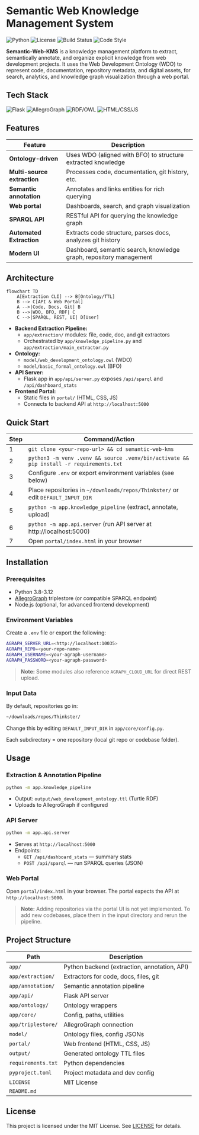 # Semantic Web Knowledge Management System

![Python](https://img.shields.io/badge/Python-3.8%2B-blue?logo=python)
![License](https://img.shields.io/badge/License-MIT-green.svg)
![Build Status](https://github.com/shama-llama/semantic-web-kms/actions/workflows/test.yml/badge.svg?branch=main)
![Code Style](https://img.shields.io/badge/Code%20Style-black-000)

**Semantic-Web-KMS** is a knowledge management platform to extract, semantically annotate, and organize explicit knowledge from web development projects. It uses the Web Development Ontology (WDO) to represent code, documentation, repository metadata, and digital assets, for search, analytics, and knowledge graph visualization through a web portal.

## Tech Stack

![Flask](https://img.shields.io/badge/Flask-API%20Server-black?logo=flask)
![AllegroGraph](https://img.shields.io/badge/AllegroGraph-Triplestore-orange?logo=franzinc)
![RDF/OWL](https://img.shields.io/badge/RDF%2FOWL-Ontology-9cf?logo=semanticweb)
![HTML/CSS/JS](https://img.shields.io/badge/HTML%2FCSS%2FJS-Frontend-ff69b4?logo=html5&logoColor=white)

## Features

| Feature                        | Description                                                                                 |
|--------------------------------|---------------------------------------------------------------------------------------------|
| **Ontology-driven**            | Uses WDO (aligned with BFO) to structure extracted knowledge                                 |
| **Multi-source extraction**    | Processes code, documentation, git history, etc.                                         |
| **Semantic annotation**        | Annotates and links entities for rich querying                                               |
| **Web portal**                 | Dashboards, search, and graph visualization                                                  |
| **SPARQL API**                 | RESTful API for querying the knowledge graph                                                 |
| **Automated Extraction**       | Extracts code structure, parses docs, analyzes git history                                   |
| **Modern UI**                  | Dashboard, semantic search, knowledge graph, repository management                           |

## Architecture

```mermaid
flowchart TD
    A[Extraction CLI] --> B[Ontology/TTL]
    B --> C[API & Web Portal]
    A -->|Code, Docs, Git| B
    B -->|WDO, BFO, RDF| C
    C -->|SPARQL, REST, UI| D[User]
```

- **Backend Extraction Pipeline:**
  - `app/extraction/` modules: file, code, doc, and git extractors
  - Orchestrated by `app/knowledge_pipeline.py` and `app/extraction/main_extractor.py`
- **Ontology:**
  - `model/web_development_ontology.owl` (WDO)
  - `model/basic_formal_ontology.owl` (BFO)
- **API Server:**
  - Flask app in `app/api/server.py` exposes `/api/sparql` and `/api/dashboard_stats`
- **Frontend Portal:**
  - Static files in `portal/` (HTML, CSS, JS)
  - Connects to backend API at `http://localhost:5000`

## Quick Start

| Step | Command/Action                                                                                 |
|------|-----------------------------------------------------------------------------------------------|
| 1    | `git clone <your-repo-url> && cd semantic-web-kms`                                            |
| 2    | `python3 -m venv .venv && source .venv/bin/activate && pip install -r requirements.txt`        |
| 3    | Configure `.env` or export environment variables (see below)                                   |
| 4    | Place repositories in `~/downloads/repos/Thinkster/` or edit `DEFAULT_INPUT_DIR`               |
| 5    | `python -m app.knowledge_pipeline` (extract, annotate, upload)                                 |
| 6    | `python -m app.api.server` (run API server at http://localhost:5000)                           |
| 7    | Open `portal/index.html` in your browser                                                       |

## Installation

### Prerequisites
- Python 3.8-3.12
- [AllegroGraph](https://franz.com/agraph/allegrograph/) triplestore (or compatible SPARQL endpoint)
- Node.js (optional, for advanced frontend development)

### Environment Variables
Create a `.env` file or export the following:

```bash
AGRAPH_SERVER_URL=<http://localhost:10035>
AGRAPH_REPO=<your-repo-name>
AGRAPH_USERNAME=<your-agraph-username>
AGRAPH_PASSWORD=<your-agraph-password>
```

> **Note:** Some modules also reference `AGRAPH_CLOUD_URL` for direct REST upload.

### Input Data
By default, repositories go in:
```bash
~/downloads/repos/Thinkster/
```
Change this by editing `DEFAULT_INPUT_DIR` in `app/core/config.py`.

Each subdirectory = one repository (local git repo or codebase folder).

## Usage

### Extraction & Annotation Pipeline
```bash
python -m app.knowledge_pipeline
```
- Output: `output/web_development_ontology.ttl` (Turtle RDF)
- Uploads to AllegroGraph if configured

### API Server
```bash
python -m app.api.server
```
- Serves at `http://localhost:5000`
- Endpoints:
  - `GET /api/dashboard_stats` — summary stats
  - `POST /api/sparql` — run SPARQL queries (JSON)

### Web Portal
Open `portal/index.html` in your browser. The portal expects the API at `http://localhost:5000`.

> **Note:** Adding repositories via the portal UI is not yet implemented. To add new codebases, place them in the input directory and rerun the pipeline.

## Project Structure

| Path                  | Description                                 |
|-----------------------|---------------------------------------------|
| `app/`                | Python backend (extraction, annotation, API)|
| `app/extraction/`     | Extractors for code, docs, files, git       |
| `app/annotation/`     | Semantic annotation pipeline                |
| `app/api/`            | Flask API server                            |
| `app/ontology/`       | Ontology wrappers                           |
| `app/core/`           | Config, paths, utilities                    |
| `app/triplestore/`    | AllegroGraph connection                     |
| `model/`              | Ontology files, config JSONs                |
| `portal/`             | Web frontend (HTML, CSS, JS)                |
| `output/`             | Generated ontology TTL files                |
| `requirements.txt`    | Python dependencies                         |
| `pyproject.toml`      | Project metadata and dev config             |
| `LICENSE`             | MIT License                                 |
| `README.md`           |                                             |

## License

This project is licensed under the MIT License. See [LICENSE](LICENSE) for details.
